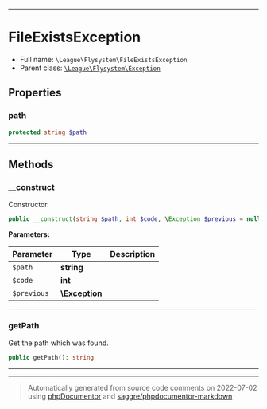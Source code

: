 ***

# FileExistsException





* Full name: `\League\Flysystem\FileExistsException`
* Parent class: [`\League\Flysystem\Exception`](./Exception.md)



## Properties


### path



```php
protected string $path
```






***

## Methods


### __construct

Constructor.

```php
public __construct(string $path, int $code, \Exception $previous = null): mixed
```








**Parameters:**

| Parameter | Type | Description |
|-----------|------|-------------|
| `$path` | **string** |  |
| `$code` | **int** |  |
| `$previous` | **\Exception** |  |




***

### getPath

Get the path which was found.

```php
public getPath(): string
```











***


***
> Automatically generated from source code comments on 2022-07-02 using [phpDocumentor](http://www.phpdoc.org/) and [saggre/phpdocumentor-markdown](https://github.com/Saggre/phpDocumentor-markdown)
